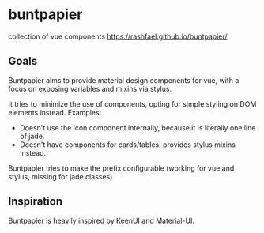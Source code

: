 # buntpapier
collection of vue components
https://rashfael.github.io/buntpapier/

## Goals
Buntpapier aims to provide material design components for vue, with a focus on exposing variables and mixins via stylus.

It tries to minimize the use of components, opting for simple styling on DOM elements instead. Examples:

- Doesn't use the icon component internally, because it is literally one line of jade.
- Doesn't have components for cards/tables, provides stylus mixins instead.

Buntpapier tries to make the prefix configurable (working for vue and stylus, missing for jade classes)

## Inspiration
Buntpapier is heavily inspired by KeenUI and Material-UI.
